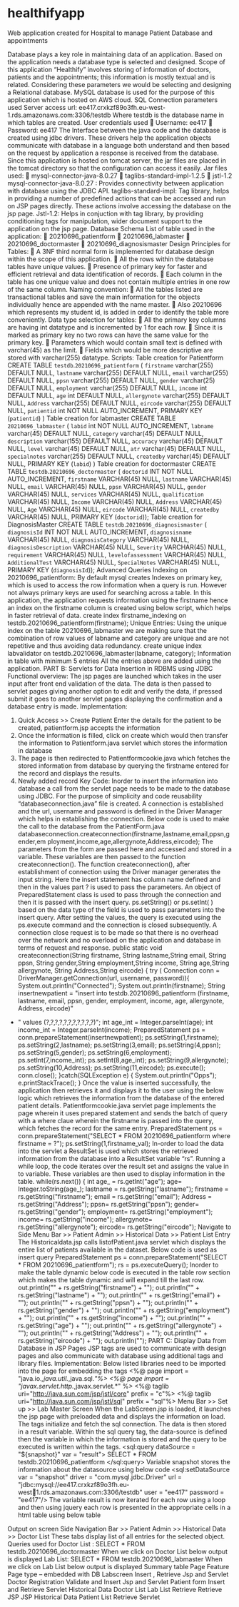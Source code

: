 # healthifyapp
Web application created for Hospital to manage Patient Database and appointments

Database plays a key role in maintaining data of an application. Based on the application 
needs a database type is selected and designed. 
Scope of this application “Healthify” involves storing of information of doctors, patients and 
the appointments; this information is mostly textual and is related.
Considering these parameters we would be selecting and designing a Relational database.
MySQL database is used for the purpose of this application which is hosted on AWS cloud.
SQL Connection parameters used 
Server access url: ee417.crxkzf89o3fh.eu-west-1.rds.amazonaws.com:3306/testdb
Where testdb is the database name in which tables are created.
User credentials used 
 Username: ee417
 Password: ee417
The Interface between the java code and the database is created using jdbc drivers. These 
drivers help the application objects communicate with database in a language both understand 
and then based on the request by application a response is received from the database.
Since this application is hosted on tomcat server, the jar files are placed in the tomcat 
directory so that the configuration can access it easily.
Jar files used: 
 mysql-connector-java-8.0.27
 taglibs-standard-impl-1.2.5
 jstl-1.2
mysql-connector-java-8.0.27 : Provides connectivity between application with database using 
the JDBC API.
taglibs-standard-impl: Tag library, helps in providing a number of predefined actions that can 
be accessed and run on JSP pages directly. These actions involve accessing the database on 
the jsp page.
Jstl-1.2: Helps in conjuction with tag library, by providing conditioning tags for 
manipulation, wider document support to the application on the jsp page.
Database Schema
List of table used in the application: 
 20210696_patientform
 20210696_labmaster
 20210696_doctormaster
 20210696_diagnosismaster
Design Principles for Tables: 
 A 3NF third normal form is implemented for database design within the scope of this 
application. 
 All the rows within the database tables have unique values. 
 Presence of primary key for faster and efficient retrieval and data identification of 
records.
 Each column in the table has one unique value and does not contain multiple entries 
in one row of the same column.
Naming convention: 
 All the tables listed are transactional tables and save the main information for the 
objects individually hence are appended with the name master. 
 Also 20210696 which represents my student id, is added in order to identify the table 
more conveniently.
Data type selection for tables:
 All the primary key columns are having int datatype and is incremented by 1 for each 
row.
 Since it is marked as primary key no two rows can have the same value for the 
primary key.
 Parameters which would contain small text is defined with varchar(45) as the limit. 
 Fields which would be more descriptive are stored with varchar(255) datatype.
Scripts: 
Table creation for Patientform
CREATE TABLE `testdb`.`20210696_patientform` (
`firstname` varchar(255) DEFAULT NULL,
`lastname` varchar(255) DEFAULT NULL,
`email` varchar(255) DEFAULT NULL,
`ppsn` varchar(255) DEFAULT NULL,
`gender` varchar(25) DEFAULT NULL,
`employment` varchar(255) DEFAULT NULL,
`income` int DEFAULT NULL,
`age` int DEFAULT NULL,
`allergynote` varchar(255) DEFAULT NULL,
`Address` varchar(255) DEFAULT NULL,
`eircode` varchar(255) DEFAULT NULL,
`patientid` int NOT NULL AUTO_INCREMENT,
PRIMARY KEY (`patientid`)
)
Table creation for labmaster
CREATE TABLE `20210696_labmaster` (
`labid` int NOT NULL AUTO_INCREMENT,
`labname` varchar(45) DEFAULT NULL,
`category` varchar(45) DEFAULT NULL,
`description` varchar(155) DEFAULT NULL,
`accuracy` varchar(45) DEFAULT NULL,
`level` varchar(45) DEFAULT NULL,
`atr` varchar(45) DEFAULT NULL,
`specialnotes` varchar(255) DEFAULT NULL,
`createdby` varchar(45) DEFAULT NULL,
PRIMARY KEY (`labid`)
)
Table creation for doctormaster
CREATE TABLE `testdb`.`20210696_doctormaster` (
`doctorid` INT NOT NULL AUTO_INCREMENT,
`firstname` VARCHAR(45) NULL,
`lastname` VARCHAR(45) NULL,
`email` VARCHAR(45) NULL,
`ppsn` VARCHAR(45) NULL,
`gender` VARCHAR(45) NULL,
`services` VARCHAR(45) NULL,
`qualification` VARCHAR(45) NULL,
`Income` VARCHAR(45) NULL,
`Address` VARCHAR(45) NULL,
`Age` VARCHAR(45) NULL,
`eircode` VARCHAR(45) NULL,
`createdby` VARCHAR(45) NULL,
PRIMARY KEY (`doctorid`));
Table creation for DiagnosisMaster
CREATE TABLE `testdb`.`20210696_diagnosismaster` (
`diagnosisId` INT NOT NULL AUTO_INCREMENT,
`diagnosisname` VARCHAR(45) NULL,
`diagnosisCategory` VARCHAR(45) NULL,
`diagnosisDescription` VARCHAR(45) NULL,
`Severity` VARCHAR(45) NULL,
`requirement` VARCHAR(45) NULL,
`levelofassessment` VARCHAR(45) NULL,
`AdditionalTest` VARCHAR(45) NULL,
`SpecialNotes` VARCHAR(45) NULL,
PRIMARY KEY (`diagnosisId`));
Advanced Queries 
Indexing on 20210696_patientform: 
By default mysql creates Indexes on primary key, which is used to access the row 
information when a query is run. However not always primary keys are used for searching 
across a table. In this application, the application requests information using the firstname 
hence an index on the firstname column is created using below script, which helps in faster 
retrieval of data.
create index firstname_indexing
on testdb.20210696_patientform(firstname);
Unique Entries: Using the unique index on the table 20210696_labmaster we are making 
sure that the combination of row values of labname and category are unique and are not 
repetitive and thus avoiding data redundancy.
create unique index labvalidator
on testdb.20210696_labmaster(labname, category);
Information in table with minimum 5 entries
All the entries above are added using the application.
PART B: Servlets for Data Insertion in RDBMS using JDBC
Functional overview: The jsp pages are launched which takes in the user input after front 
end validation of the data. The data is then passed to servlet pages giving another option to 
edit and verify the data, if pressed submit it goes to another servlet pages displaying the 
confirmation and a database entry is made.
Implementation:
1) Quick Access >> Create Patient 
Enter the details for the patient to be created, patientform.jsp accepts the information
2) Once the information is filled, click on create which would then transfer the 
information to Patientform.java servlet which stores the information in database
3) The page is then redirected to Patientformcookie.java which fetches the stored 
information from database by querying the firstname entered for the record and 
displays the results. 
4) Newly added record 
Key Code:
Inorder to insert the information into database a call from the servlet page needs to be made 
to the database using JDBC.
For the purpose of simplicity and code reusability “databaseconnection.java” file is created.
A connection is established and the url, username and password is defined in the Driver 
Manager which helps in establishing the connection.
Below code is used to make the call to the database from the PatientForm.java
databaseconnection.createconnection(firstname,lastname,email,ppsn,gender,em
ployment,income,age,allergynote,Address,eircode);
The parameters from the form are passed here and accessed and stored in a variable. These 
variables are then passed to the function createconnection().
The function createconnection(), after establishment of connection using the Driver manager
generates the input string. 
Here the insert statement has column name defined and then in the values part ? is used to 
pass the parameters.
An object of PreparedStatement class is used to pass through the connection and then it is 
passed with the insert query. ps.setString() or ps.setInt( ) based on the data type of the field is 
used to pass parameters into the insert query.
After setting the values, the query is executed using the ps.execute command and the 
connection is closed subsequently.
A connection close request is to be made so that there is no overhead over the network and no 
overload on the application and database in terms of request and response.
public static void createconnection(String firstname, String lastname,String
email, String ppsn, String gender,String employment,String income, String
age,String allergynote, String Address,String eircode) {
try ( Connection conn = DriverManager.getConnection(url, username, 
password)){
System.out.println("Connected");
System.out.println(firstname);
String insertnewpatient = "insert into 
testdb.20210696_patientform (firstname, lastname, email, ppsn, gender, 
employment, income, age, allergynote, Address, eircode)"
+ " values (?,?,?,?,?,?,?,?,?,?,?)";
int age_int = Integer.parseInt(age);
int income_int = Integer.parseInt(income);
PreparedStatement ps = 
conn.prepareStatement(insertnewpatient);
ps.setString(1,firstname); 
ps.setString(2,lastname); 
ps.setString(3,email);
ps.setString(4,ppsn);
ps.setString(5,gender);
ps.setString(6,employment);
ps.setInt(7,income_int);
ps.setInt(8,age_int);
ps.setString(9,allergynote);
ps.setString(10,Address);
ps.setString(11,eircode);
ps.execute();
conn.close();
}catch(SQLException e) {
System.out.println("Opps");
e.printStackTrace();
}
Once the value is inserted successfully, the application then retrieves it and displays it to the 
user using the below logic which retrieves the information from the database of the entered 
patient details.
Patientformcookie.java servlet page implements the page wherein it uses prepared statement 
and sends the batch of query with a where claue wherein the firstname is passed into the 
query, which fetches the record for the same entry.
PreparedStatement ps = conn.prepareStatement("SELECT * FROM 
20210696_patientform where firstname = ?");
ps.setString(1,firstname_val);
In-order to load the data into the servlet a ResultSet is used which stores the retrieved 
information from the database into a ResultSet variable “rs”. Running a while loop, the code 
iterates over the result set and assigns the value in to variable. These variables are then used 
to display information in the table.
while(rs.next()) { 
int age_ = rs.getInt("age"); 
age= Integer.toString(age_);
lastname = rs.getString("lastname");
firstname = rs.getString("firstname");
email = rs.getString("email");
Address = rs.getString("Address");
ppsn= rs.getString("ppsn");
gender= rs.getString("gender");
employment= rs.getString("employment");
income= rs.getString("income");
allergynote= rs.getString("allergynote");
eircode= rs.getString("eircode");
Navigate to Side Menu Bar >> Patient Admin >> Historical Data >> Patient List Entry
The Historicaldata.jsp calls listofPatient.java servlet which displays the entire list of patients 
available in the dataset.
Below code is used as insert query
PreparedStatement ps = conn.prepareStatement("SELECT * FROM 
20210696_patientform");
rs = ps.executeQuery();
Inorder to make the table dynamic below code is executed in the table row section which
makes the table dynamic and will expand till the last row.
out.println("<tr><td>" + rs.getString("firstname") + "</td>");
out.println("<td>" + rs.getString("lastname") + "</td>");
out.println("<td>" + rs.getString("email") + "</td>");
out.println("<td>" + rs.getString("ppsn") + "</td>");
out.println("<td>" + rs.getString("gender") + "</td>");
out.println("<td>" + rs.getString("employment") + "</td>");
out.println("<td>" + rs.getString("income") + "</td>");
out.println("<td>" + rs.getString("age") + "</td>");
out.println("<td>" + rs.getString("allergynote") + "</td>");
out.println("<td>" + rs.getString("Address") + "</td>");
out.println("<td>" + rs.getString("eircode") + "</td>");
out.println("</tr>");
PART C: Display Data from Database in JSP Pages
JSP tags are used to communicate with design pages and also communicate with database 
using additional tags and library files.
Implementation: 
Below listed libraries need to be imported into the page for embedding the tags
<%@ page import = "java.io.*,java.util.*,java.sql.*"%>
<%@ page import = "javax.servlet.http.*,javax.servlet.*" %>
<%@ taglib uri="http://java.sun.com/jsp/jstl/core" prefix = "c"%>
<%@ taglib uri="http://java.sun.com/jsp/jstl/sql" prefix = "sql"%>
Menu Bar >> Set up >> Lab Master Screen
When the LabScreen.jsp is loaded, it launches the jsp page with preloaded data and displays 
the information on load.
The tags initialize and fetch the sql connection. The data is then stored in a result variable. 
Within the sql query tag, the data-source is defined then the variable in which the information 
is stored and the query to be executed is written within the tags.
<sql:query dataSource = "${snapshot}" var = "result">
SELECT * FROM testdb.20210696_patientform </sql:query>
Variable snapshot stores the information about the datasource using below code
<sql:setDataSource var = "snapshot" driver = "com.mysql.jdbc.Driver"
url = "jdbc:mysql://ee417.crxkzf89o3fh.eu-west1.rds.amazonaws.com:3306/testdb"
user = "ee417" password = "ee417"/>
The variable result is now iterated for each row using a loop and then using jquery each row 
is presented in the appropriate cells in a html table using below table
</tr>
<c:forEach var = "row" items = "${result.rows}">
<tr>
<td><c:out value = "${row.firstname}"/></td>
<td><c:out value = "${row.lastname}"/></td>
<td><c:out value = "${row.email}"/></td>
<td><c:out value = "${row.gender}"/></td>
<td><c:out value = "${row.ppsn}"/></td>
<td><c:out value = "${row.employment}"/></td>
<td><c:out value = "${row.income}"/></td>
<td><c:out value = "${row.age}"/></td>
<td><c:out value = "${row.allergynote}"/></td>
<td><c:out value = "${row.Address}"/></td>
<td><c:out value = "${row.eircode}"/></td>
</tr>
</c:forEach>
Output on screen
Side Navigation Bar >> Patient Admin >> Historical Data >> Doctor List
These tabs display list of all entries for the selected object. 
Queries used for 
Doctor List : SELECT * FROM testdb.20210696_doctormaster
When we click on Doctor List below output is displayed
Lab List: SELECT * FROM testdb.20210696_labmaster
When we click on Lab List below output is displayed
Summary table 
Page Feature Page type – embedded with 
DB
Labscreen Insert , Retrieve Jsp and Servlet
Doctor Registration Validate and Insert Jsp and Servlet
Patient form Insert and Retrieve Servlet
Historical Data 
Doctor List
Lab List 
Retrieve
Retrieve
JSP
JSP
Historical Data 
Patient List Retrieve Servlet
